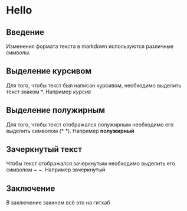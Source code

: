 # Hello

## Введение
Изменения формата текста в markdown используются различные символы.
## Выделение курсивом
Для того, чтобы текст был написан курсивом, необходимо выделить текст знаком *. Например *курсив*
## Выделение полужирным
Для того, чтобы текст отображался полужирным необходимо его выделить символом (* *). Например **полужирный**
## Зачеркнутый текст
Чтобы текст отображался зачеркнутым необходимо выделить его символом ~ ~. Например ~~зачеркнутый~~
## Заключение
В заключение закинем всё это на гитхаб